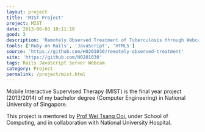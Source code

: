 ```yaml
---
layout: project
title: 'MIST Project'
project: MIST
date: 2013-06-03 10:11:19
good: 3
description: 'Remotely Observed Treatment of Tuberculosis through Webcam and Smartphones.'
tools: ['Ruby on Rails', 'JavaScript', 'HTML5']
source: 'https://github.com/H0201030/remotely-observed-treatment'
site: 'https://github.com/H0201030'
tags: Rails JavaScript Server Webcam
category: Project
permalink: /project/mist.html
---
```


Mobile Interactive Supervised Therapy (MIST) is the final year project (2013/2014) of my bachelor degree (Computer Engineering) in National University of Singapore.

This project is mentored by [Prof Wei Tsang Ooi](http://www.comp.nus.edu.sg/~ooiwt/), under School of Computing, and in collaboration with National University Hospital.
